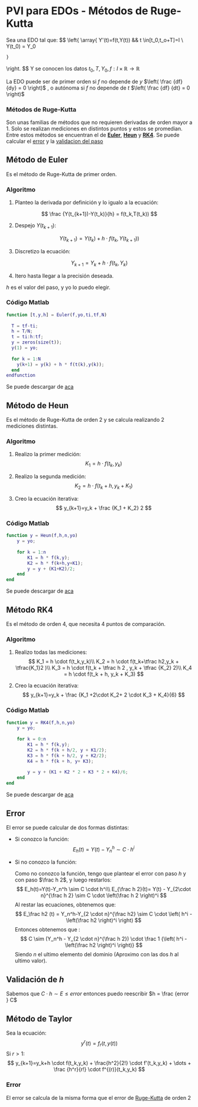 # PVI para EDOs - Métodos de Ruge-Kutta

Sea una EDO tal que:
$$
\left\{
	\array{
		Y'(t)=f(t,Y(t))	&&	t \in[t_0,t_o+T]=I  \\
		Y(t_0) = Y_0
	
	}
\right.
$$
Y se conocen los datos $t_0,T,Y_0, f:I\times\mathbb{R} \rightarrow\mathbb{R}$

La EDO puede ser de primer orden si $f$ no depende de $y$ $\left( \frac {df} {dy} = 0   \right)$ , o autónoma si $f$ no depende de $t$ $\left( \frac {df} {dt} = 0   \right)$

### Métodos de Ruge-Kutta

Son unas familias de métodos que no requieren derivadas de orden mayor a 1. Solo se realizan mediciones en distintos puntos y estos se promedian. Entre estos métodos se encuentran el de **[Euler](#Método-de-Euler)**, **[Heun](#Método-de-Heun)** y **[RK4](#Método-RK4)**. Se puede calcular el [error](#Error) y la [validacion del paso](#Validación-de-$h$)

## Método de Euler

Es el método de Ruge-Kutta de primer orden.

### Algoritmo

1. Planteo la derivada por definición y lo igualo a la ecuación:

$$
\frac {Y(t_{k+1})-Y(t_k)}{h} = f(t_k,T(t_k))
$$

2. Despejo $Y(t_{k+1})$:

$$
Y(t_{k+1}) = Y(t_k)+ h \cdot f(t_k, Y(t_{k+1}))
$$

3. Discretizo la ecuación:

$$
Y_{k+1} = Y_k + h \cdot f(t_k,Y_k) 
$$

4. Itero hasta llegar a la precisión deseada.

$h$ es el valor del paso, y yo lo puedo elegir.

### Código Matlab

```matlab
function [t,y,h] = Euler(f,yo,ti,tf,N)
  
  T = tf-ti;
  h = T/N;
  t = ti:h:tf; 
  y = zeros(size(t)); 
  y(1) = yo;
  
  for k = 1:N
    y(k+1) = y(k) + h * f(t(k),y(k));
  end
endfunction
```

Se puede descargar de [aca](Resources/Euler.m)

## Método de Heun

Es el método de Ruge-Kutta de orden 2 y se calcula realizando 2 mediciones distintas.

### Algoritmo

1. Realizo la primer medición:
   $$
   K_1 = h \cdot f(t_k,y_k)
   $$

2. Realizo la segunda medición:
   $$
   K_2=h \cdot f(t_k + h, y_k+K_1)
   $$

3. Creo la ecuación iterativa:
   $$
   y_{k+1}=y_k + \frac {K_1 + K_2} 2
   $$

### Código Matlab

```matlab
function y = Heun(f,h,n,yo)
	y = yo;
	
	for k = 1:n
		K1 = h * f(k,y);
		K2 = h * f(k+h,y+K1);
		y = y + (K1+K2)/2;
	end
end
```

Se puede descargar de [aca](Resources/Heun.m)

## Método RK4

Es el método de orden 4, que necesita 4 puntos de comparación.

### Algoritmo

1. Realizo todas las mediciones:
   $$
   K_1 = h \cdot f(t_k,y_k)\\
   K_2 = h \cdot f(t_k+\tfrac h2,y_k + \tfrac{K_1}2 )\\
   K_3 = h \cdot f(t_k + \tfrac h 2 , y_k + \tfrac {K_2} 2)\\
   K_4 = h \cdot f(t_k + h, y_k + K_3)
   $$

2. Creo la ecuación iterativa:
   $$
   y_{k+1}=y_k + \frac {K_1 +2\cdot K_2+ 2 \cdot K_3 + K_4}{6}
   $$

### Código Matlab

```matlab
function y = RK4(f,h,n,yo)
	y = yo;
	
	for k = 0:n
		K1 = h * f(k,y);
		K2 = h * f(k + h/2, y + K1/2);
		K3 = h * f(k + h/2, y + K2/2);
		K4 = h * f(k + h, y+ K3);
		
		y = y + (K1 + K2 * 2 + K3 * 2 + K4)/6;
	end
end
```

Se puede descargar de [aca](#Resources/RK4.m)

## Error

El error se puede calcular de dos formas distintas:

- Si conozco la función:
  $$
  E_h(t)=Y(t) - Y_n^h \sim C \cdot h^i
  $$

- Si no conozco la función:

  Como no conozco la función, tengo que plantear el error con paso $h$ y con paso $\frac h 2$, y luego restarlos:
  $$
  E_h(t)=Y(t)-Y_n^h \sim C \cdot h^i\\
  E_{\frac h 2}(t)= Y(t) - Y_{2\cdot n}^{\frac h 2} \sim C \cdot \left(\frac h 2 \right)^i
  $$
  Al restar las ecuaciones, obtenemos que:
  $$
  E_\frac h2 (t) = Y_n^h-Y_{2 \cdot n}^{\frac h2} \sim C \cdot \left( h^i - \left(\frac h2 \right)^i \right)
  $$
  Entonces obtenemos que :
  $$
  C \sim (Y_n^h - Y_{2 \cdot n}^{\frac h 2}) \cdot \frac 1 {\left( h^i - \left(\frac h2 \right)^i \right)}
  $$
  Siendo $n$ el ultimo elemento del dominio (Aproximo con las dos $h$ al ultimo valor).

## Validación de $h$

Sabemos que $C \cdot h \sim E \le error$ entonces puedo reescribir $h = \frac {error } C$



## Método de Taylor

Sea la ecuación:
$$
y^r(t)=f_r(t,y(t))
$$
Si $r \gt 1$:
$$
y_{k+1}=y_k+h \cdot f(t_k,y_k) + \frac{h^2}{2!} \cdot f'(t_k,y_k) + \dots + \frac {h^r}{r!} \cdot f^{(r)}(t_k,y_k)
$$

### Error

El error se calcula de la misma forma que el error de [Ruge-Kutta](#Error) de orden 2













